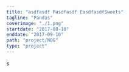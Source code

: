 ```yaml
---
title: "asdfasdf Pasdfasdf EasdfasdfSweets"
tagline: "Pandas"
coverimage: "./1.png"
startdate: "2017-08-10"
enddate: "2017-09-10"
path: "project/NOG"
type: "project"
---
```


s
